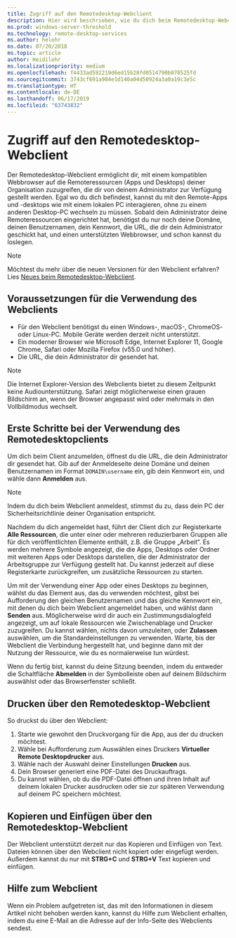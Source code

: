 ```yaml
---
title: Zugriff auf den Remotedesktop-Webclient
description: Hier wird beschrieben, wie du dich beim Remotedesktop-Webclient anmeldest.
ms.prod: windows-server-threshold
ms.technology: remote-desktop-services
ms.author: helohr
ms.date: 07/20/2018
ms.topic: article
author: Heidilohr
ms.localizationpriority: medium
ms.openlocfilehash: f4433ad592219d6ed15b28fd0514790b078525fd
ms.sourcegitcommit: 3743cf691a984e1d140a04d50924a3a0a19c3e5c
ms.translationtype: HT
ms.contentlocale: de-DE
ms.lasthandoff: 06/17/2019
ms.locfileid: "63743832"
---
```

# <a name="access-the-remote-desktop-web-client"></a>Zugriff auf den Remotedesktop-Webclient

Der Remotedesktop-Webclient ermöglicht dir, mit einem kompatiblen Webbrowser auf die Remoteressourcen (Apps und Desktops) deiner Organisation zuzugreifen, die dir von deinem Administrator zur Verfügung gestellt werden. Egal wo du dich befindest, kannst du mit den Remote-Apps und -desktops wie mit einem lokalen PC interagieren, ohne zu einem anderen Desktop-PC wechseln zu müssen. Sobald dein Administrator deine Remoteressourcen eingerichtet hat, benötigst du nur noch deine Domäne, deinen Benutzernamen, dein Kennwort, die URL, die dir dein Administrator geschickt hat, und einen unterstützten Webbrowser, und schon kannst du loslegen.

>[!NOTE]
>Möchtest du mehr über die neuen Versionen für den Webclient erfahren? Lies [Neues beim Remotedesktop-Webclient](web-client-whatsnew.md).

## <a name="what-youll-need-to-use-the-web-client"></a>Voraussetzungen für die Verwendung des Webclients

* Für den Webclient benötigst du einen Windows-, macOS-, ChromeOS- oder Linux-PC. Mobile Geräte werden derzeit nicht unterstützt.
* Ein moderner Browser wie Microsoft Edge, Internet Explorer 11, Google Chrome, Safari oder Mozilla Firefox (v55.0 und höher).
* Die URL, die dein Administrator dir gesendet hat.

>[!NOTE]
>Die Internet Explorer-Version des Webclients bietet zu diesem Zeitpunkt keine Audiounterstützung.
>Safari zeigt möglicherweise einen grauen Bildschirm an, wenn der Browser angepasst wird oder mehrmals in den Vollbildmodus wechselt.

## <a name="start-using-the-remote-desktop-client"></a>Erste Schritte bei der Verwendung des Remotedesktopclients

Um dich beim Client anzumelden, öffnest du die URL, die dein Administrator dir gesendet hat. Gib auf der Anmeldeseite deine Domäne und deinen Benutzernamen im Format ```DOMAIN\username``` ein, gib dein Kennwort ein, und wähle dann **Anmelden** aus.

>[!NOTE]
>Indem du dich beim Webclient anmeldest, stimmst du zu, dass dein PC der Sicherheitsrichtlinie deiner Organisation entspricht.

Nachdem du dich angemeldet hast, führt der Client dich zur Registerkarte **Alle Ressourcen**, die unter einer oder mehreren reduzierbaren Gruppen alle für dich veröffentlichten Elemente enthält, z.B. die Gruppe „Arbeit“. Es werden mehrere Symbole angezeigt, die die Apps, Desktops oder Ordner mit weiteren Apps oder Desktops darstellen, die der Administrator der Arbeitsgruppe zur Verfügung gestellt hat. Du kannst jederzeit auf diese Registerkarte zurückgreifen, um zusätzliche Ressourcen zu starten.

Um mit der Verwendung einer App oder eines Desktops zu beginnen, wählst du das Element aus, das du verwenden möchtest, gibst bei Aufforderung den gleichen Benutzernamen und das gleiche Kennwort ein, mit denen du dich beim Webclient angemeldet haben, und wählst dann **Senden** aus. Möglicherweise wird dir auch ein Zustimmungsdialogfeld angezeigt, um auf lokale Ressourcen wie Zwischenablage und Drucker zuzugreifen. Du kannst wählen, nichts davon umzuleiten, oder **Zulassen** auswählen, um die Standardeinstellungen zu verwenden. Warte, bis der Webclient die Verbindung hergestellt hat, und beginne dann mit der Nutzung der Ressource, wie du es normalerweise tun würdest.

Wenn du fertig bist, kannst du deine Sitzung beenden, indem du entweder die Schaltfläche **Abmelden** in der Symbolleiste oben auf deinem Bildschirm auswählst oder das Browserfenster schließt.

## <a name="printing-from-the-remote-desktop-web-client"></a>Drucken über den Remotedesktop-Webclient

So druckst du über den Webclient:

1. Starte wie gewohnt den Druckvorgang für die App, aus der du drucken möchtest.
2. Wähle bei Aufforderung zum Auswählen eines Druckers **Virtueller Remote Desktopdrucker** aus.
3. Wähle nach der Auswahl deiner Einstellungen **Drucken** aus.
4. Dein Browser generiert eine PDF-Datei des Druckauftrags.
5. Du kannst wählen, ob du die PDF-Datei öffnen und ihren Inhalt auf deinem lokalen Drucker ausdrucken oder sie zur späteren Verwendung auf deinem PC speichern möchtest.

## <a name="copy-and-paste-from-the-remote-desktop-web-client"></a>Kopieren und Einfügen über den Remotedesktop-Webclient

Der Webclient unterstützt derzeit nur das Kopieren und Einfügen von Text. Dateien können über den Webclient nicht kopiert oder eingefügt werden. Außerdem kannst du nur mit **STRG+C** und **STRG+V** Text kopieren und einfügen.

## <a name="get-help-with-the-web-client"></a>Hilfe zum Webclient

Wenn ein Problem aufgetreten ist, das mit den Informationen in diesem Artikel nicht behoben werden kann, kannst du Hilfe zum Webclient erhalten, indem du eine E-Mail an die Adresse auf der Info-Seite des Webclients sendest.